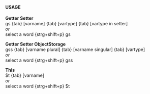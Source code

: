 #### USAGE

**Getter Setter**  
gs {tab} [varname] {tab} [vartype] {tab} [vartype in setter]  
*or*  
select a word {strg+shift+p} gs

**Getter Setter ObjectStorage**  
gss {tab} [varname plural] {tab} [varname singular] {tab} [vartype]  
*or*  
select a word {strg+shift+p} gss

**This**  
$t {tab} [varname]  
*or*  
select a word {strg+shift+p} $t